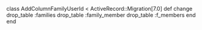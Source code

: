 class AddColumnFamilyUserId < ActiveRecord::Migration[7.0]
  def change
    drop_table :families
    drop_table :family_member
    drop_table :f_members
  end
end
